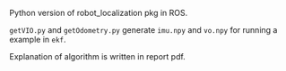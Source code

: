 Python version of robot_localization pkg in ROS.

`getVIO.py` and `getOdometry.py` generate `imu.npy` and `vo.npy` for running a example in `ekf`.

Explanation of algorithm is written in report pdf. 

